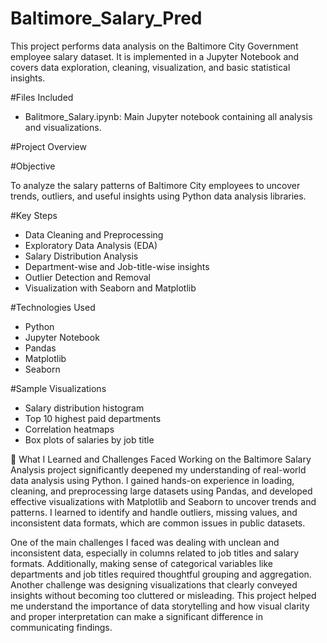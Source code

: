 # Baltimore_Salary_Pred

This project performs data analysis on the Baltimore City Government employee salary dataset. It is implemented in a Jupyter Notebook and covers data exploration, cleaning, visualization, and basic statistical insights.

#Files Included

- Balitmore_Salary.ipynb: Main Jupyter notebook containing all analysis and visualizations.

#Project Overview

#Objective

To analyze the salary patterns of Baltimore City employees to uncover trends, outliers, and useful insights using Python data analysis libraries.

#Key Steps

- Data Cleaning and Preprocessing
- Exploratory Data Analysis (EDA)
- Salary Distribution Analysis
- Department-wise and Job-title-wise insights
- Outlier Detection and Removal
- Visualization with Seaborn and Matplotlib

#Technologies Used

- Python
- Jupyter Notebook
- Pandas
- Matplotlib
- Seaborn

#Sample Visualizations

- Salary distribution histogram
- Top 10 highest paid departments
- Correlation heatmaps
- Box plots of salaries by job title

🧠 What I Learned and Challenges Faced
Working on the Baltimore Salary Analysis project significantly deepened my understanding of real-world data analysis using Python. I gained hands-on experience in loading, cleaning, and preprocessing large datasets using Pandas, and developed effective visualizations with Matplotlib and Seaborn to uncover trends and patterns. I learned to identify and handle outliers, missing values, and inconsistent data formats, which are common issues in public datasets.

One of the main challenges I faced was dealing with unclean and inconsistent data, especially in columns related to job titles and salary formats. Additionally, making sense of categorical variables like departments and job titles required thoughtful grouping and aggregation. Another challenge was designing visualizations that clearly conveyed insights without becoming too cluttered or misleading. This project helped me understand the importance of data storytelling and how visual clarity and proper interpretation can make a significant difference in communicating findings.

